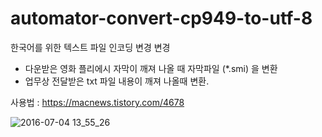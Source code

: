 # automator-convert-cp949-to-utf-8

한국어를 위한 텍스트 파일 인코딩 변경 변경

- 다운받은 영화 플리에시 자막이 깨져 나올 때 자막파일 (*.smi) 을 변환
- 업무상 전달받은 txt 파일 내용이 깨져 나올때 변환.

사용법 : https://macnews.tistory.com/4678

![2016-07-04 13_55_26](https://cloud.githubusercontent.com/assets/641966/16551170/da5561f0-41ef-11e6-9c01-eb5840c08065.gif)
